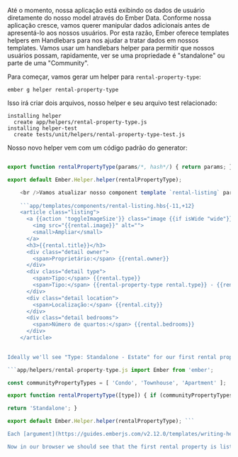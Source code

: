 Até o momento, nossa aplicação está exibindo os dados de usuário diretamente do nosso model através do Ember Data. Conforme nossa aplicação cresce, vamos querer manipular dados adicionais antes de apresentá-lo aos nossos usuários. Por esta razão, Ember oferece templates helpers em Handlebars para nos ajudar a tratar dados em nossos templates. Vamos usar um handlebars helper para permitir que nossos usuários possam, rapidamente, ver se uma propriedade é "standalone" ou parte de uma "Community".

Para começar, vamos gerar um helper para `rental-property-type`:

```shell
ember g helper rental-property-type
```

Isso irá criar dois arquivos, nosso helper e seu arquivo test relacionado:

```shell
installing helper
  create app/helpers/rental-property-type.js
installing helper-test
  create tests/unit/helpers/rental-property-type-test.js
```

Nosso novo helper vem com um código padrão do generator:

```app/helpers/rental-property-type.js import Ember from 'ember';

export function rentalPropertyType(params/*, hash*/) { return params; }

export default Ember.Helper.helper(rentalPropertyType);

    <br />Vamos atualizar nosso component template `rental-listing` para usar nosso novo helper e passar para o helper o parâmetro `rental.type`:
    
    ```app/templates/components/rental-listing.hbs{-11,+12}
    <article class="listing">
      <a {{action 'toggleImageSize'}} class="image {{if isWide "wide"}}">
        <img src="{{rental.image}}" alt="">
        <small>Ampliar</small>
      </a>
      <h3>{{rental.title}}</h3>
      <div class="detail owner">
        <span>Proprietário:</span> {{rental.owner}}
      </div>
      <div class="detail type">
        <span>Tipo:</span> {{rental.type}}
        <span>Tipo:</span> {{rental-property-type rental.type}} - {{rental.type}}
      </div>
      <div class="detail location">
        <span>Localização:</span> {{rental.city}}
      </div>
      <div class="detail bedrooms">
        <span>Número de quartos:</span> {{rental.bedrooms}}
      </div>
    </article>
    

Ideally we'll see "Type: Standalone - Estate" for our first rental property. Instead, our default template helper is returning back our `rental.type` values. Let's update our helper to look if a property exists in an array of `communityPropertyTypes`, if so, we'll return either `'Community'` or `'Standalone'`:

```app/helpers/rental-property-type.js import Ember from 'ember';

const communityPropertyTypes = [ 'Condo', 'Townhouse', 'Apartment' ];

export function rentalPropertyType([type]) { if (communityPropertyTypes.includes(type)) { return 'Community'; }

return 'Standalone'; }

export default Ember.Helper.helper(rentalPropertyType); ```

Each [argument](https://guides.emberjs.com/v2.12.0/templates/writing-helpers/#toc_helper-arguments) in the helper will be added to an array and passed to our helper. For example, `{{my-helper "foo" "bar"}}` would result in `myHelper(["foo", "bar"])`. Using array [ES2015 destructuring](https://developer.mozilla.org/en-US/docs/Web/JavaScript/Reference/Operators/Destructuring_assignment) assignment, we can name expected parameters within the array. In the example above, the first argument in the template will be assigned to `type`. This provides a flexible, expressive interface for your helpers, including optional arguments and default values.

Now in our browser we should see that the first rental property is listed as "Standalone", while the other two are listed as "Community".